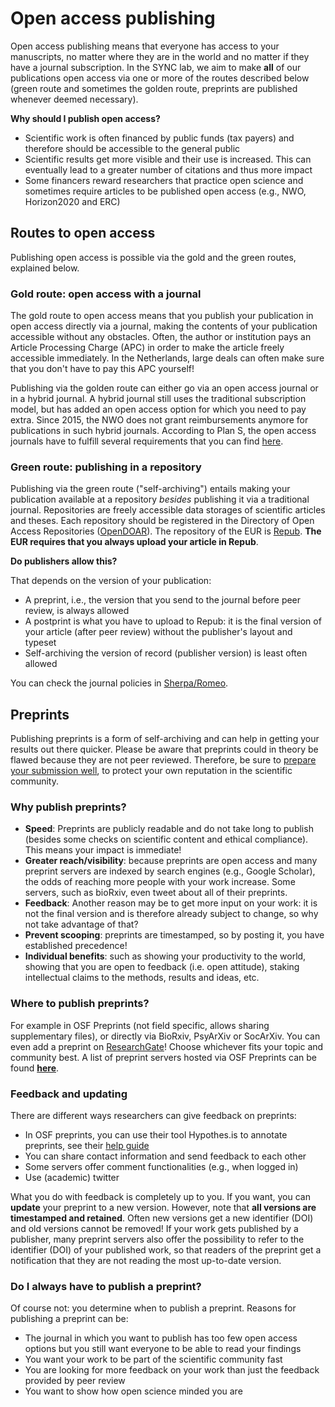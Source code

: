 # Open access publishing

Open access publishing means that everyone has access to your manuscripts, no matter where they are in the world and no matter if they have a journal subscription. In the SYNC lab, we aim to make **all** of our publications open access via one or more of the routes described below 
(green route and sometimes the golden route, preprints are published whenever deemed necessary).

**Why should I publish open access?**
- Scientific work is often financed by public funds (tax payers) and therefore should be accessible to the general public
- Scientific results get more visible and their use is increased. This can eventually lead to a greater number of citations and thus more impact
- Some financers reward researchers that practice open science and sometimes require articles to be published open access (e.g., NWO, Horizon2020 and ERC)


## Routes to open access

Publishing open access is possible via the gold and the green routes, explained below.

### Gold route: open access with a journal

The gold route to open access means that you publish your publication in open access directly via a journal, making the contents of your publication accessible without any obstacles. Often, the author or institution pays an Article Processing Charge (APC) in order to make the article freely accessible immediately. In the Netherlands, large deals can often make sure that you don't have to pay this APC yourself!

Publishing via the golden route can either go via an open access journal or in a hybrid journal. A hybrid journal still uses the traditional subscription model, but has added an open access option for which you need to pay extra. Since 2015, the NWO does not grant reimbursements anymore for publications in such hybrid journals. According to Plan S, the open access journals have to fulfill several requirements that you can find [here](https://www.coalition-s.org/implementation/).

### Green route: publishing in a repository

Publishing via the green route ("self-archiving") entails making your publication available at a repository *besides* publishing it via a traditional journal. Repositories are freely accessible data storages of scientific articles and theses. Each repository should be registered in the Directory of Open Access Repositories ([OpenDOAR](https://v2.sherpa.ac.uk/opendoar/)). The repository of the EUR is [Repub](https://repub.eur.nl/). **The EUR requires that you always upload your article in Repub**.

**Do publishers allow this?**

That depends on the version of your publication:
- A preprint, i.e., the version that you send to the journal before peer review, is always allowed
- A postprint is what you have to upload to Repub: it is the final version of your article (after peer review) without the publisher's layout and typeset
- Self-archiving the version of record (publisher version) is least often allowed

You can check the journal policies in [Sherpa/Romeo](http://sherpa.ac.uk/romeo/index.php).

## Preprints
Publishing preprints is a form of self-archiving and can help in getting your results out there quicker. Please be aware that preprints could in theory be flawed because they are not peer reviewed. Therefore, be sure to [prepare your submission well](https://help.osf.io/hc/en-us/articles/360019930493-Preprint-FAQs#how_should_i_prepare_for_submission), to protect your own reputation in the scientific community.

### Why publish preprints?
- **Speed**: Preprints are publicly readable and do not take long to publish (besides some checks on scientific content and ethical compliance). This means your impact is immediate!
- **Greater reach/visibility**: because preprints are open access and many preprint servers are indexed by search engines (e.g., Google Scholar), the odds of reaching more people with your work increase. Some servers, such as bioRxiv, even tweet about all of their preprints.
- **Feedback**: Another reason may be to get more input on your work: it is not the final version and is therefore already subject to change, so why not take advantage of that?
- **Prevent scooping**: preprints are timestamped, so by posting it, you have established precedence!
- **Individual benefits**: such as showing your productivity to the world, showing that you are open to feedback (i.e. open attitude), staking intellectual claims to the methods, results and ideas, etc.

### Where to publish preprints?
For example in OSF Preprints (not field specific, allows sharing supplementary files), or directly via BioRxiv, PsyArXiv or SocArXiv. You can even add a preprint on [ResearchGate](https://explore.researchgate.net/display/support/Preprints)! Choose whichever fits your topic and community best. A list of preprint servers hosted via OSF Preprints can be found **[here](https://osf.io/preprints/discover?subject=bepress%7CSocial%20and%20Behavioral%20Sciences)**.

### Feedback and updating
There are different ways researchers can give feedback on preprints:
- In OSF preprints, you can use their tool Hypothes.is to annotate preprints, see their [help guide](https://help.osf.io/hc/en-us/articles/360019738554-annotate-a-preprint)
- You can share contact information and send feedback to each other
- Some servers offer comment functionalities (e.g., when logged in)
- Use (academic) twitter

What you do with feedback is completely up to you. If you want, you can **update** your preprint to a new version. However, note that **all versions are timestamped and retained**. Often new versions get a new identifier (DOI) and old versions cannot be removed! If your work gets published by a publisher, many preprint servers also offer the possibility to refer to the identifier (DOI) of your published work, so that readers of the preprint get a notification that they are not reading the most up-to-date version.

### Do I always have to publish a preprint?
Of course not: you determine when to publish a preprint. Reasons for publishing a preprint can be:
- The journal in which you want to publish has too few open access options but you still want everyone to be able to read your findings
- You want your work to be part of the scientific community fast
- You are looking for more feedback on your work than just the feedback provided by peer review
- You want to show how open science minded you are
